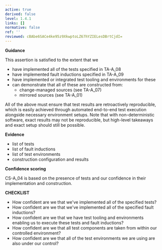 ```yaml
---
active: true
derived: false
level: 1.4.1
links: []
normative: false
ref: ''
reviewed: cBAbe6SACe4ke95z9XkwptoLZ67hYZIELesDBrtCjdI=
---
```


**Guidance**

This assertion is satisfied to the extent that we

- have implemented all of the tests specified in TA-A_08
- have implemented fault inductions specified in TA-A_09
- have implemented or integrated test tooling and environments for these
- can demonstrate that all of these are constructed from:
  - change-managed sources (see TA-A_07)
  - mirrored sources (see TA-A_01)

All of the above must ensure that test results are retroactively reproducible,
which is easily achieved through automated end-to-end test execution alongside
necessary environment setups. Note that with non-deterministic software, exact
results may not be reproducible, but high-level takeaways and exact setup should
still be possible.

**Evidence**

- list of tests
- list of fault inductions
- list of test environments
- construction configuration and results

**Confidence scoring**

CS-A_04 is based on the presence of tests and our confidence in their
implementation and construction.

**CHECKLIST**

- How confident are we that we've implemented all of the specified tests?
- How confident are we that we've implemented all of the specified fault
  inductions?
- How confident are we that we have test tooling and environments enabling us
  to execute these tests and fault inductions?
- How confident are we that all test components are taken from within our
  controlled environment?
- How confident are we that all of the test environments we are using are also
  under our control?
